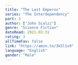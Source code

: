 ```yaml
---
title: "The Last Emperox"
series: "The Interdependency"
part: 3
author: ["John Scalzi"]
genre: "Science Fiction"
dateRead: 2021-03-31
rating: 3
allTimeFav: false
link: "https://amzn.to/3kSl1x9"
language: "English"
gender: "Male"
---
```

